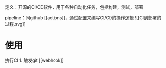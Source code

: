 定义：开源的CI/CD软件，用于各种自动化任务，包括构建，测试，部署

pipeline：同github [[actions]]，通过配置来编写CI/CD的操作逻辑
![[CI到部署的过程.svg]]
# 使用
执行CI
	1. 触发git [[webhook]]
